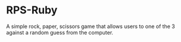 # RPS-Ruby
A simple rock, paper, scissors game that allows users to one of the 3 against a random guess from the computer.
